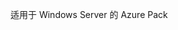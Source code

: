 <Token xmlns:xlink="http://www.w3.org/1999/xlink">适用于 Windows Server 的 Azure Pack</Token>

<!--HONumber=Jun16_HO4-->



